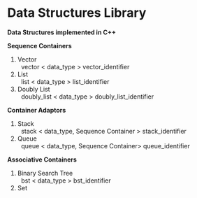 Data Structures Library
=======================

<b>Data Structures implemented in C++</b>

<b>Sequence Containers</b><br>
1. Vector<br>
    &nbsp;&nbsp;vector < data_type > vector_identifier<br>
2. List<br>
    &nbsp;&nbsp;list < data_type > list_identifier<br>
3. Doubly List<br>
    &nbsp;&nbsp;doubly_list < data_type > doubly_list_identifier<br>

<b>Container Adaptors</b>
1. Stack<br>
    &nbsp;&nbsp;stack < data_type, Sequence Container > stack_identifier<br>
2. Queue<br>
    &nbsp;&nbsp;queue < data_type, Sequence Container> queue_identifier<br>

<b>Associative Containers</b><br>
1. Binary Search Tree<br>
 &nbsp;&nbsp;bst < data_type > bst_identifier<br>
2. Set<br>

